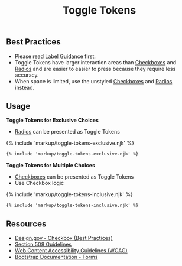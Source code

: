 ﻿---
title: Toggle Tokens
summary: Toggle Tokens are a styled version of Checkboxes and Radios. 
tags: forms
layout: guide
eleventyNavigation:
  key: Toggle Tokens
  parent: Form Controls
  order: 12
  excerpt: Toggle Tokens are a styled version of Checkboxes and Radios.
  img: /img/illustrations/illus-toggle-tokens.svg
---
    
## Best Practices
- Please read [Label Guidance](/form-controls/labels-guidance) first.
- Toggle Tokens have larger interaction areas than [Checkboxes](/form-controls/checkboxes) and [Radios](/form-controls/radios) and are easier to easier to press because they require less accuracy.
- When space is limited, use the unstyled [Checkboxes](/form-controls/checkboxes) and [Radios](/form-controls/radios) instead.

## Usage

**Toggle Tokens for Exclusive Choices**

* [Radios](/form-controls/radios) can be presented as Toggle Tokens

{% include 'markup/toggle-tokens-exclusive.njk' %}

```html
{% include 'markup/toggle-tokens-exclusive.njk' %}
```

**Toggle Tokens for Multiple Choices**

* [Checkboxes](/form-controls/checkboxes) can be presented as Toggle Tokens
* Use Checkbox logic

{% include 'markup/toggle-tokens-inclusive.njk' %}

```html
{% include 'markup/toggle-tokens-inclusive.njk' %}
```

## Resources
* <a href="https://designsystem.digital.gov/components/form-controls/#checkbox" target="_blank">Design.gov - Checkbox (Best Practices)</a>
* <a href="https://www.section508.gov/" target="_blank">Section 508 Guidelines</a>
* <a href="https://www.w3.org/TR/WCAG21/" target="_blank">Web Content Accessibility Guidelines (WCAG)</a>
* <a href="https://getbootstrap.com/docs/4.5/components/forms/" target="_blank">Bootstrap Documentation - Forms</a>
